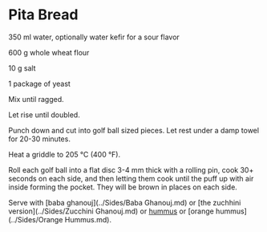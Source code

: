 Pita Bread
==========

350 ml water, optionally water kefir for a sour flavor

600 g whole wheat flour

10 g salt

1 package of yeast

Mix until ragged. 

Let rise until doubled.

Punch down and cut into golf ball sized pieces. Let rest under a damp towel for 20-30 minutes.

Heat a griddle to 205 °C (400 °F).

Roll each golf ball into a flat disc 3-4 mm thick with a rolling pin, cook 30+
seconds on each side, and then letting them cook until the puff up with air
inside forming the pocket. They will be brown in places on each side.

Serve with [baba ghanouj](../Sides/Baba Ghanouj.md) or [the zuchhini
version](../Sides/Zucchini Ghanouj.md) or [hummus](../Sides/Hummus.md) or
[orange hummus](../Sides/Orange Hummus.md).


